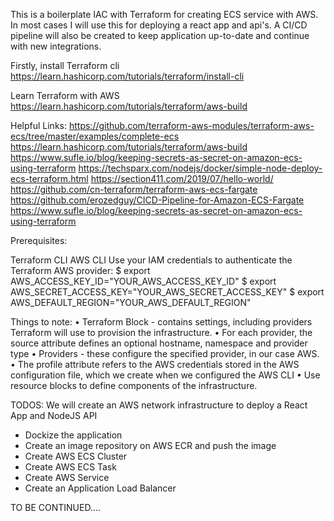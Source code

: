 
This is a boilerplate IAC with Terraform for creating ECS service with AWS. In most cases I will use this for deploying a react app and api's. 
A CI/CD pipeline will also be created to keep application up-to-date and continue with new integrations.

Firstly, install Terraform cli https://learn.hashicorp.com/tutorials/terraform/install-cli

Learn Terraform with AWS
https://learn.hashicorp.com/tutorials/terraform/aws-build


Helpful Links: 
https://github.com/terraform-aws-modules/terraform-aws-ecs/tree/master/examples/complete-ecs 
https://learn.hashicorp.com/tutorials/terraform/aws-build 
https://www.sufle.io/blog/keeping-secrets-as-secret-on-amazon-ecs-using-terraform 
https://techsparx.com/nodejs/docker/simple-node-deploy-ecs-terraform.html 
https://section411.com/2019/07/hello-world/ 
https://github.com/cn-terraform/terraform-aws-ecs-fargate
https://github.com/erozedguy/CICD-Pipeline-for-Amazon-ECS-Fargate
https://www.sufle.io/blog/keeping-secrets-as-secret-on-amazon-ecs-using-terraform



Prerequisites:

Terraform CLI
AWS CLI
Use your IAM credentials to authenticate the Terraform AWS provider: 
$ export AWS_ACCESS_KEY_ID="YOUR_AWS_ACCESS_KEY_ID" 
$ export AWS_SECRET_ACCESS_KEY="YOUR_AWS_SECRET_ACCESS_KEY" 
$ export AWS_DEFAULT_REGION="YOUR_AWS_DEFAULT_REGION"

Things to note: 
• Terraform Block - contains settings, including providers Terraform will use to provision the infrastructure. 
• For each provider, the source attribute defines an optional hostname, namespace and provider type 
• Providers - these configure the specified provider, in our case AWS. 
• The profile attribute refers to the AWS credentials stored in the AWS configuration file, which we create when we configured the AWS CLI 
• Use resource blocks to define components of the infrastructure.

TODOS: We will create an AWS network infrastructure to deploy a React App and NodeJS API 
- Dockize the application 
- Create an image repository on AWS ECR and push the image 
- Create AWS ECS Cluster 
- Create AWS ECS Task 
- Create AWS Service 
- Create an Application Load Balancer

TO BE CONTINUED....
